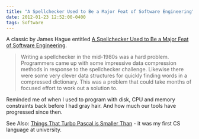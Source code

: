 ```yaml
---
title: "A Spellchecker Used to Be a Major Feat of Software Engineering"
date: 2012-01-23 12:52:00-0400
tags: Software
---
```


A classic by James Hague entitled [A Spellchecker Used to Be a Major Feat of Software Engineering](http://prog21.dadgum.com/29.html).

> Writing a spellchecker in the mid-1980s was a hard problem. Programmers came up with some impressive data compression methods in response to the spellchecker challenge. Likewise there were some very clever data structures for quickly finding words in a compressed dictionary. This was a problem that could take months of focused effort to work out a solution to.

Reminded me of when I used to program with disk, CPU and memory constraints back before I had gray hair. And how much our tools have progressed since then.

See Also: [Things That Turbo Pascal is Smaller Than](http://prog21.dadgum.com/116.html) - it was my first CS language at university.

